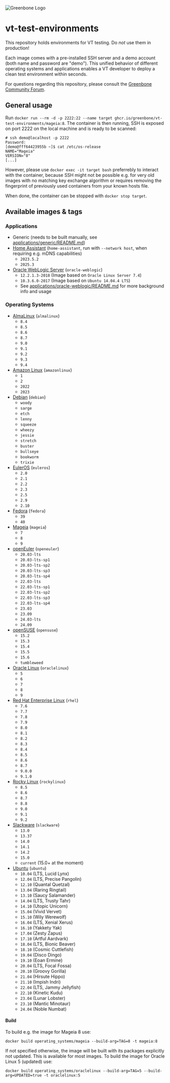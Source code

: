 ![Greenbone Logo](https://www.greenbone.net/wp-content/uploads/gb_new-logo_horizontal_rgb_small.png)

# vt-test-environments

This repository holds environments for VT testing. Do _not_ use them in production!

Each image comes with a pre-installed SSH server and a demo account (both name and password are "demo"). This unified behavior of different operating systems and applications enables a VT developer to deploy a clean test environment within seconds.

For questions regarding this repository, please consult the [Greenbone Community Forum](https://forum.greenbone.net/).

## General usage

Run `docker run --rm -d -p 2222:22 --name target ghcr.io/greenbone/vt-test-environments/mageia:8`. The container is then running, SSH is exposed on port 2222 on the local machine and is ready to be scanned:

```
# ssh demo@localhost -p 2222
Password: 
[demo@fff64423955b ~]$ cat /etc/os-release 
NAME="Mageia"
VERSION="8"
[...]
```

However, please use `docker exec -it target bash` preferrebly to interact with the container, because SSH might not be possible e.g. for very old images with no matching key exchange algorithm or requires removing the fingerprint of previously used containers from your known hosts file.

When done, the container can be stopped with `docker stop target`.

## Available images & tags

### Applications

- Generic (needs to be built manually, see [applications/generic/README.md](applications/generic/README.md))
- [Home Assistant](https://ghcr.io/greenbone/vt-test-environments/home-assistant) (`home-assistant`, run with `--network host`, when requiring e.g. mDNS capabilities)
  - `2023.5.2`
  - `2025.3`
- [Oracle WebLogic Server](https://ghcr.io/greenbone/vt-test-environments/oracle-weblogic) (`oracle-weblogic`)
  - `12.2.1.3-2018` (Image based on `Oracle Linux Server 7.4`)
  - `10.3.6.0-2017` (Image based on `Ubuntu 14.04.4 LTS`)
  - See [applications/oracle-weblogic/README.md](applications/oracle-weblogic/README.md) for more background info and usage

### Operating Systems

- [AlmaLinux](https://ghcr.io/greenbone/vt-test-environments/almalinux) (`almalinux`)
  - `8.4`
  - `8.5`
  - `8.6`
  - `8.7`
  - `9.0`
  - `9.1`
  - `9.2`
  - `9.3`
  - `9.4`
- [Amazon Linux](https://ghcr.io/greenbone/vt-test-environments/amazonlinux) (`amazonlinux`)
  - `1`
  - `2`
  - `2022`
  - `2023`
- [Debian](https://ghcr.io/greenbone/vt-test-environments/debian) (`debian`)
  - `woody`
  - `sarge`
  - `etch`
  - `lenny`
  - `squeeze`
  - `wheezy`
  - `jessie`
  - `stretch`
  - `buster`
  - `bullseye`
  - `bookworm`
  - `trixie`
- [EulerOS](https://ghcr.io/greenbone/vt-test-environments/euleros) (`euleros`)
  - `2.0`
  - `2.1`
  - `2.2`
  - `2.3`
  - `2.5`
  - `2.9`
  - `2.10`
- [Fedora](https://ghcr.io/greenbone/vt-test-environments/fedora) (`fedora`)
  - `39`
  - `40`
- [Mageia](https://ghcr.io/greenbone/vt-test-environments/mageia) (`mageia`)
  - `7`
  - `8`
  - `9`
- [openEuler](https://ghcr.io/greenbone/vt-test-environments/openeuler) (`openeuler`)
  - `20.03-lts`
  - `20.03-lts-sp1`
  - `20.03-lts-sp2`
  - `20.03-lts-sp3`
  - `20.03-lts-sp4`
  - `22.03-lts`
  - `22.03-lts-sp1`
  - `22.03-lts-sp2`
  - `22.03-lts-sp3`
  - `22.03-lts-sp4`
  - `23.03`
  - `23.09`
  - `24.03-lts`
  - `24.09`
- [openSUSE](https://ghcr.io/greenbone/vt-test-environments/opensuse) (`opensuse`)
  - `15.2`
  - `15.3`
  - `15.4`
  - `15.5`
  - `15.6`
  - `tumbleweed`
- [Oracle Linux](https://ghcr.io/greenbone/vt-test-environments/oraclelinux) (`oraclelinux`)
  - `5`
  - `6`
  - `7`
  - `8`
  - `9`
- [Red Hat Enterprise Linux](https://ghcr.io/greenbone/vt-test-environments/rhel) (`rhel`)
  - `7.6`
  - `7.7`
  - `7.8`
  - `7.9`
  - `8.0`
  - `8.1`
  - `8.2`
  - `8.3`
  - `8.4`
  - `8.5`
  - `8.6`
  - `8.7`
  - `9.0.0`
  - `9.1.0`
- [Rocky Linux](https://ghcr.io/greenbone/vt-test-environments/rockylinux) (`rockylinux`)
  - `8.5`
  - `8.6`
  - `8.7`
  - `8.8`
  - `9.0`
  - `9.1`
  - `9.2`
- [Slackware](https://ghcr.io/greenbone/vt-test-environments/slackware) (`slackware`)
  - `13.0`
  - `13.37`
  - `14.0`
  - `14.1`
  - `14.2`
  - `15.0`
  - `current` (15.0+ at the moment)
- [Ubuntu](https://ghcr.io/greenbone/vt-test-environments/ubuntu) (`ubuntu`)
  - `10.04` (LTS, Lucid Lynx)
  - `12.04` (LTS, Precise Pangolin)
  - `12.10` (Quantal Quetzal)
  - `13.04` (Raring Ringtail)
  - `13.10` (Saucy Salamander)
  - `14.04` (LTS, Trusty Tahr)
  - `14.10` (Utopic Unicorn)
  - `15.04` (Vivid Vervet)
  - `15.10` (Wily Werewolf)
  - `16.04` (LTS, Xenial Xerus)
  - `16.10` (Yakkety Yak)
  - `17.04` (Zesty Zapus)
  - `17.10` (Artful Aardvark)
  - `18.04` (LTS, Bionic Beaver)
  - `18.10` (Cosmic Cuttlefish)
  - `19.04` (Disco Dingo)
  - `19.10` (Eoan Ermine)
  - `20.04` (LTS, Focal Fossa)
  - `20.10` (Groovy Gorilla)
  - `21.04` (Hirsute Hippo)
  - `21.10` (Impish Indri)
  - `22.04` (LTS, Jammy Jellyfish)
  - `22.10` (Kinetic Kudu)
  - `23.04` (Lunar Lobster)
  - `23.10` (Mantic Minotaur)
  - `24.04` (Noble Numbat)

#### Build

To build e.g. the image for Mageia 8 use:

```
docker build operating_systems/mageia --build-arg=TAG=8 -t mageia:8
```

If not specified otherwise, the image will be built with its packages explicitly not updated. This is available for most images. To build the image for Oracle Linux 5 (updated) use:

```
docker build operating_systems/oraclelinux --build-arg=TAG=5 --build-arg=UPDATED=true -t oraclelinux:5
```
